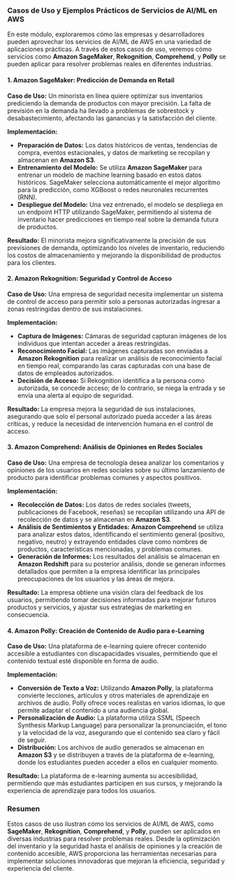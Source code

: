 ### Casos de Uso y Ejemplos Prácticos de Servicios de AI/ML en AWS

En este módulo, exploraremos cómo las empresas y desarrolladores pueden aprovechar los servicios de AI/ML de AWS en una variedad de aplicaciones prácticas. A través de estos casos de uso, veremos cómo servicios como **Amazon SageMaker**, **Rekognition**, **Comprehend**, y **Polly** se pueden aplicar para resolver problemas reales en diferentes industrias.

#### 1. Amazon SageMaker: Predicción de Demanda en Retail

**Caso de Uso:**
Un minorista en línea quiere optimizar sus inventarios prediciendo la demanda de productos con mayor precisión. La falta de previsión en la demanda ha llevado a problemas de sobrestock y desabastecimiento, afectando las ganancias y la satisfacción del cliente.

**Implementación:**
- **Preparación de Datos:** Los datos históricos de ventas, tendencias de compra, eventos estacionales, y datos de marketing se recopilan y almacenan en **Amazon S3**.
- **Entrenamiento del Modelo:** Se utiliza **Amazon SageMaker** para entrenar un modelo de machine learning basado en estos datos históricos. SageMaker selecciona automáticamente el mejor algoritmo para la predicción, como XGBoost o redes neuronales recurrentes (RNN).
- **Despliegue del Modelo:** Una vez entrenado, el modelo se despliega en un endpoint HTTP utilizando SageMaker, permitiendo al sistema de inventario hacer predicciones en tiempo real sobre la demanda futura de productos.

**Resultado:**
El minorista mejora significativamente la precisión de sus previsiones de demanda, optimizando los niveles de inventario, reduciendo los costos de almacenamiento y mejorando la disponibilidad de productos para los clientes.

#### 2. Amazon Rekognition: Seguridad y Control de Acceso

**Caso de Uso:**
Una empresa de seguridad necesita implementar un sistema de control de acceso para permitir solo a personas autorizadas ingresar a zonas restringidas dentro de sus instalaciones.

**Implementación:**
- **Captura de Imágenes:** Cámaras de seguridad capturan imágenes de los individuos que intentan acceder a áreas restringidas.
- **Reconocimiento Facial:** Las imágenes capturadas son enviadas a **Amazon Rekognition** para realizar un análisis de reconocimiento facial en tiempo real, comparando las caras capturadas con una base de datos de empleados autorizados.
- **Decisión de Acceso:** Si Rekognition identifica a la persona como autorizada, se concede acceso; de lo contrario, se niega la entrada y se envía una alerta al equipo de seguridad.

**Resultado:**
La empresa mejora la seguridad de sus instalaciones, asegurando que solo el personal autorizado pueda acceder a las áreas críticas, y reduce la necesidad de intervención humana en el control de acceso.

#### 3. Amazon Comprehend: Análisis de Opiniones en Redes Sociales

**Caso de Uso:**
Una empresa de tecnología desea analizar los comentarios y opiniones de los usuarios en redes sociales sobre su último lanzamiento de producto para identificar problemas comunes y aspectos positivos.

**Implementación:**
- **Recolección de Datos:** Los datos de redes sociales (tweets, publicaciones de Facebook, reseñas) se recopilan utilizando una API de recolección de datos y se almacenan en **Amazon S3**.
- **Análisis de Sentimientos y Entidades:** **Amazon Comprehend** se utiliza para analizar estos datos, identificando el sentimiento general (positivo, negativo, neutro) y extrayendo entidades clave como nombres de productos, características mencionadas, y problemas comunes.
- **Generación de Informes:** Los resultados del análisis se almacenan en **Amazon Redshift** para su posterior análisis, donde se generan informes detallados que permiten a la empresa identificar las principales preocupaciones de los usuarios y las áreas de mejora.

**Resultado:**
La empresa obtiene una visión clara del feedback de los usuarios, permitiendo tomar decisiones informadas para mejorar futuros productos y servicios, y ajustar sus estrategias de marketing en consecuencia.

#### 4. Amazon Polly: Creación de Contenido de Audio para e-Learning

**Caso de Uso:**
Una plataforma de e-learning quiere ofrecer contenido accesible a estudiantes con discapacidades visuales, permitiendo que el contenido textual esté disponible en forma de audio.

**Implementación:**
- **Conversión de Texto a Voz:** Utilizando **Amazon Polly**, la plataforma convierte lecciones, artículos y otros materiales de aprendizaje en archivos de audio. Polly ofrece voces realistas en varios idiomas, lo que permite adaptar el contenido a una audiencia global.
- **Personalización de Audio:** La plataforma utiliza SSML (Speech Synthesis Markup Language) para personalizar la pronunciación, el tono y la velocidad de la voz, asegurando que el contenido sea claro y fácil de seguir.
- **Distribución:** Los archivos de audio generados se almacenan en **Amazon S3** y se distribuyen a través de la plataforma de e-learning, donde los estudiantes pueden acceder a ellos en cualquier momento.

**Resultado:**
La plataforma de e-learning aumenta su accesibilidad, permitiendo que más estudiantes participen en sus cursos, y mejorando la experiencia de aprendizaje para todos los usuarios.

### Resumen

Estos casos de uso ilustran cómo los servicios de AI/ML de AWS, como **SageMaker**, **Rekognition**, **Comprehend**, y **Polly**, pueden ser aplicados en diversas industrias para resolver problemas reales. Desde la optimización del inventario y la seguridad hasta el análisis de opiniones y la creación de contenido accesible, AWS proporciona las herramientas necesarias para implementar soluciones innovadoras que mejoran la eficiencia, seguridad y experiencia del cliente.
